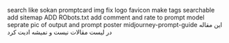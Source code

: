 search like sokan
promptcard img fix
logo
favicon
make tags searchable
add sitemap
ADD RObots.txt
add comment and rate to prompt model
seprate pic of output and prompt poster
midjourney-prompt-guide این مقاله در لیست مقالات نیست و نمیشه ادیت کرد